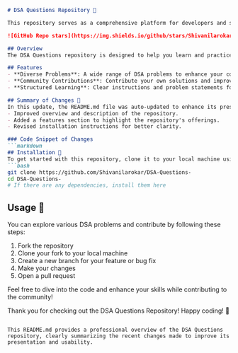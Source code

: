 ```markdown
# DSA Questions Repository 🚀

This repository serves as a comprehensive platform for developers and students to explore various Data Structures and Algorithms (DSA) problems.

![GitHub Repo stars](https://img.shields.io/github/stars/Shivanilarokar/DSA-Questions-?style=social) ![GitHub forks](https://img.shields.io/github/forks/Shivanilarokar/DSA-Questions-?style=social)

## Overview
The DSA Questions repository is designed to help you learn and practice various data structures and algorithms through a collection of coding challenges and solutions.

## Features
- **Diverse Problems**: A wide range of DSA problems to enhance your coding skills.
- **Community Contributions**: Contribute your own solutions and improve the repository.
- **Structured Learning**: Clear instructions and problem statements for easy navigation.

## Summary of Changes 📝
In this update, the README.md file was auto-updated to enhance its presentation and clarity. Key changes include:
- Improved overview and description of the repository.
- Added a features section to highlight the repository's offerings.
- Revised installation instructions for better clarity.

### Code Snippet of Changes
```markdown
## Installation 🔧
To get started with this repository, clone it to your local machine using the following command:
```bash
git clone https://github.com/Shivanilarokar/DSA-Questions-
cd DSA-Questions-
# If there are any dependencies, install them here
```

## Usage 🎉
You can explore various DSA problems and contribute by following these steps:
1. Fork the repository
2. Clone your fork to your local machine
3. Create a new branch for your feature or bug fix
4. Make your changes
5. Open a pull request

Feel free to dive into the code and enhance your skills while contributing to the community!

Thank you for checking out the DSA Questions Repository! Happy coding! 🎉
```

This README.md provides a professional overview of the DSA Questions repository, clearly summarizing the recent changes made to improve its presentation and usability.
```